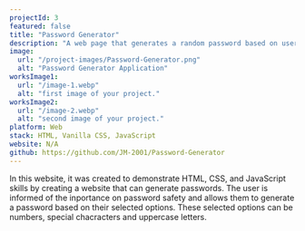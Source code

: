```yaml
---
projectId: 3
featured: false
title: "Password Generator"
description: "A web page that generates a random password based on user input. Users can choose the length of the password and whether or not to include numbers, special characters, and uppercase letters."
image:
  url: "/project-images/Password-Generator.png"
  alt: "Password Generator Application"
worksImage1:
  url: "/image-1.webp"
  alt: "first image of your project."
worksImage2:
  url: "/image-2.webp"
  alt: "second image of your project."
platform: Web
stack: HTML, Vanilla CSS, JavaScript
website: N/A
github: https://github.com/JM-2001/Password-Generator
---
```


In this website, it was created to demonstrate HTML, CSS, and JavaScript skills by creating a website that can generate passwords. The user is informed of the inportance on password safety and allows them to generate a password based on their selected options. These selected options can be numbers, special chacracters and uppercase letters.
